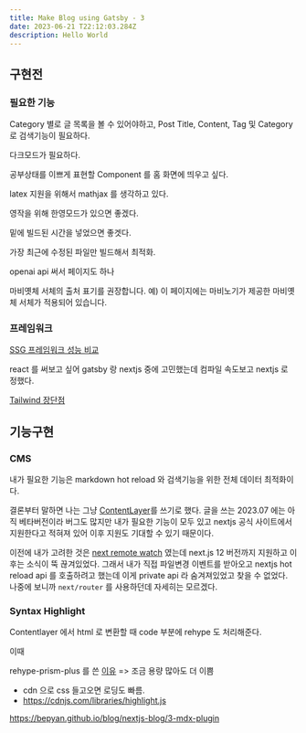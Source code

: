```yaml
---
title: Make Blog using Gatsby - 3
date: 2023-06-21 T22:12:03.284Z
description: Hello World
---
```


## 구현전


### 필요한 기능

Category 별로 글 목록을 볼 수 있어야하고, Post Title, Content, Tag 및 Category 로 검색기능이 필요하다.

다크모드가 필요하다.

공부상태를 이쁘게 표현할 Component 를 홈 화면에 띄우고 싶다.

latex 지원을 위해서 mathjax 를 생각하고 있다.

영작을 위해 한영모드가 있으면 좋겠다. 

밑에 빌드된 시간을 넣었으면 좋겟다.

가장 최근에 수정된 파일만 빌드해서 최적화.

openai api 써서 페이지도 하나

마비옛체 서체의 출처 표기를 권장합니다. 예) 이 페이지에는 마비노기가 제공한 마비옛체 서체가 적용되어 있습니다.


### 프레임워크

[SSG 프레임워크 성능 비교](https://css-tricks.com/comparing-static-site-generator-build-times/)

react 를 써보고 싶어 gatsby 랑 nextjs 중에 고민했는데 컴파일 속도보고 nextjs 로 정했다.


[Tailwind 장단점](https://ykss.netlify.app/translation/the_pros_and_cons_of_tailwindcss/)


## 기능구현

### CMS

내가 필요한 기능은 markdown hot reload 와 검색기능을 위한 전체 데이터 최적화이다. 

결론부터 말하면 나는 그냥 [ContentLayer](https://www.contentlayer.dev/)를 쓰기로 했다. 
글을 쓰는 2023.07 에는 아직 베타버전이라 버그도 많지만 내가 필요한 기능이 모두 있고 nextjs 공식 사이트에서 지원한다고 적혀져 있어 이후 지원도 기대할 수 있기 때문이다.

이전에 내가 고려한 것은  [next remote watch](https://github.com/hashicorp/next-remote-watch) 였는데 next.js 12 버전까지 지원하고 이후는 소식이 뚝 끊겨있었다. 
그래서 내가 직접 파일변경 이벤트를 받아오고 nextjs hot reload api 를 호출하려고 했는데 이게 private api 라 숨겨져있었고 찾을 수 없었다. 
나중에 보니까 ```next/router``` 를 사용하던데 자세히는 모르겠다.


### Syntax Highlight

Contentlayer 에서 html 로 변환할 때 code 부분에 rehype 도 처리해준다.

이때 

rehype-prism-plus 를 쓴 [이유](https://www.timegambit.com/blog/blog-log/compare-code-parsing-library)
=> 조금 용량 많아도 더 이쁨
+ cdn 으로 css 들고오면 로딩도 빠름.
+ https://cdnjs.com/libraries/highlight.js

https://bepyan.github.io/blog/nextjs-blog/3-mdx-plugin
